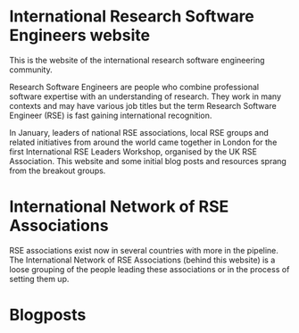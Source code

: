 # International Research Software Engineers website

This is the website of the international research software engineering community.  

Research Software Engineers are people who combine professional software expertise with an understanding of research. They work in many contexts and may have various job titles but the term Research Software Engineer (RSE) is fast gaining international recognition.

In January, leaders of national RSE associations, local RSE groups and related initiatives from around the world came together in London for the first International RSE Leaders Workshop, organised by the UK RSE Association. This website and some initial blog posts and resources sprang from the breakout groups. 

# International Network of RSE Associations

RSE associations exist now in several countries with more in the pipeline. The International Network of RSE Associations (behind this website) is a loose grouping of the people leading these associations or in the process of setting them up. 

# Blogposts
